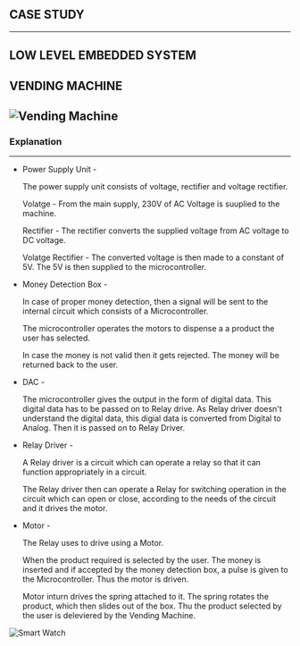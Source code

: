 CASE STUDY
-----------------------------------------------------------------------------------------------------------------------------------------------------------------------------------
-----------------------------------------------------------------------------------------------------------------------------------------------------------------------------------

LOW LEVEL EMBEDDED SYSTEM
-----------------------------------------------------------------------------------------------------------------------------------------------------------------------------------

VENDING MACHINE
-----------------------------------------------------------------------------------------------------------------------------------------------------------------------------------

![Vending Machine](https://user-images.githubusercontent.com/98872937/154919230-d2f22938-d5be-4d52-86d1-3b5b3cbd9081.jpg) 
-----------------------------------------------------------------------------------------------------------------------------------------------------------------------------------
### Explanation 
-----------------------------------------------------------------------------------------------------------------------------------------------------------------------------------

* Power Supply Unit - 

  The power supply unit consists of voltage, rectifier and voltage rectifier. 
  
  Volatge - From the main supply, 230V of AC Voltage is suuplied to the machine. 
   
  Rectifier - The rectifier converts the supplied voltage from AC voltage to DC voltage. 
  
  Volatge Rectifier - The converted voltage is then made to a constant of 5V. The 5V is then supplied to the microcontroller.

* Money Detection Box - 

  In case of proper money detection, then a signal will be sent to the internal circuit which consists of a Microcontroller. 
   
  The microcontroller operates the motors to dispense a a product the user has selected. 
  
  In case the money is not valid then it gets rejected. The money will be returned back to the user. 
  
  
* DAC - 

  The microcontroller gives the output in the form of digital data. This digital data has to be passed on to Relay drive. As Relay driver doesn't understand 
  the digital data, this digial data is converted from Digital to Analog. Then it is passed on to Relay Driver.

* Relay Driver -  

  A Relay driver is a circuit which can operate a relay so that it can function appropriately in a circuit.
  
  The Relay driver then can operate a Relay for switching operation in the circuit which can open or close, according to the needs of the circuit and it drives the motor. 
  
* Motor - 

  The Relay uses to drive using a Motor. 
  
  When the product required is selected by the user. The money is inserted and if accepted by the money detection box, a pulse is given to the Microcontroller. Thus the motor is   driven. 
  
  Motor inturn drives the spring attached to it. The spring rotates the product, which then slides out of the box. Thu the product selected by the user is deleviered by the       Vending Machine. 

  

![Smart Watch](https://user-images.githubusercontent.com/98872937/154919408-ee513ad8-cf62-488b-a2ed-cf049cafbee4.jpg)

